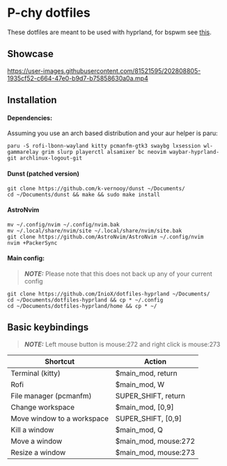 # P-chy dotfiles
These dotfiles are meant to be used with hyprland, for bspwm see [this](https://github.com/InioX/dotfiles-bspwm).
## Showcase
https://user-images.githubusercontent.com/81521595/202808805-1935cf52-c664-47e0-b9d7-b75858630a0a.mp4
## Installation
#### Dependencies:
Assuming you use an arch based distribution and your aur helper is paru:
```
paru -S rofi-lbonn-wayland kitty pcmanfm-gtk3 swaybg lxsession wl-gammarelay grim slurp playerctl alsamixer bc neovim waybar-hyprland-git archlinux-logout-git
```
#### Dunst (patched version)
```
git clone https://github.com/k-vernooy/dunst ~/Documents/ 
cd ~/Documents/dunst && make && sudo make install
```
#### AstroNvim
```
mv ~/.config/nvim ~/.config/nvim.bak
mv ~/.local/share/nvim/site ~/.local/share/nvim/site.bak
git clone https://github.com/AstroNvim/AstroNvim ~/.config/nvim
nvim +PackerSync
```
#### Main config:
> **_NOTE:_** Please note that this does not back up any of your current config

```
git clone https://github.com/InioX/dotfiles-hyprland ~/Documents/
cd ~/Documents/dotfiles-hyprland && cp * ~/.config
cd ~/Documents/dotfiles-hyprland/home && cp * ~/
```
## Basic keybindings

> **_NOTE:_** Left mouse button is mouse:272 and right click is mouse:273

|  Shortcut |  Action |
| - | - |
| Terminal (kitty) | $main_mod, return |
| Rofi | $main_mod, W |
| File manager (pcmanfm) | SUPER_SHIFT, return |
| Change workspace | $main_mod, [0,9] |
| Move window to a workspace | SUPER_SHIFT, [0,9] |
| Kill a window | $main_mod, Q |
| Move a window| $main_mod, mouse:272 |
| Resize a window | $main_mod, mouse:273 |

